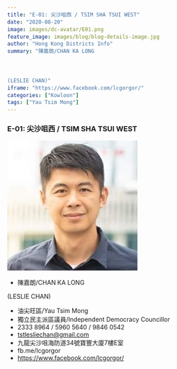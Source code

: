 ```yaml
---
title: "E-01: 尖沙咀西 / TSIM SHA TSUI WEST"
date: "2020-08-20"
image: images/dc-avatar/E01.png
feature_image: images/blog/blog-details-image.jpg
author: "Hong Kong Districts Info"
summary: "陳嘉朗/CHAN KA LONG



(LESLIE CHAN)"
iframe: "https://www.facebook.com/lcgorgor/"
categories: ["Kowloon"]
tags: ["Yau Tsim Mong"]
---
```


### E-01: 尖沙咀西 / TSIM SHA TSUI WEST  
![](/images/dc-avatar/E01.png)  

 - 陳嘉朗/CHAN KA LONG



(LESLIE CHAN)  
 - 油尖旺區/Yau Tsim Mong  
 - 獨立民主派區議員/Independent Democracy Councillor  
 - 2333 8964 / 5960 5640 / 9846 0542  
 - tstlesliechan@gmail.com  
 - 九龍尖沙咀海防道34號寶豐大廈7樓E室  
 - fb.me/lcgorgor  
 - https://www.facebook.com/lcgorgor/
